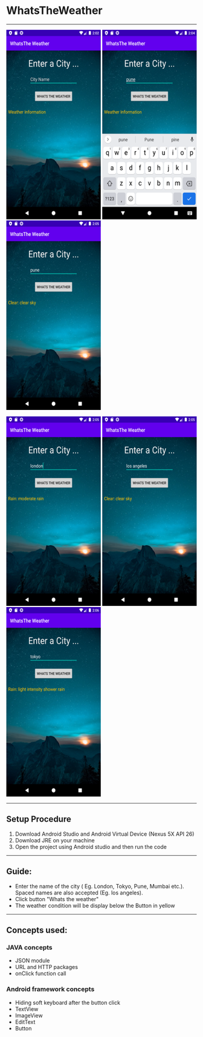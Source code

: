 # WhatsTheWeather
--------------------
<p float="left">
  <img src="https://github.com/godbolesumant/WhatsTheWeather/blob/master/screenshots/Screenshot_1588062742.png" width="250" height="500">
  <img src="https://github.com/godbolesumant/WhatsTheWeather/blob/master/screenshots/Screenshot_1588062846.png" width="250" height="500">
  <img src="https://github.com/godbolesumant/WhatsTheWeather/blob/master/screenshots/Screenshot_1588062930.png" width="250" height="500">
</p>

<p float="left">
  <img src="https://github.com/godbolesumant/WhatsTheWeather/blob/master/screenshots/Screenshot_1588062944.png" width="250" height="500">
  <img src="https://github.com/godbolesumant/WhatsTheWeather/blob/master/screenshots/Screenshot_1588062956.png" width="250" height="500">
  <img src="https://github.com/godbolesumant/WhatsTheWeather/blob/master/screenshots/Screenshot_1588062992.png" width="250" height="500">
</p>

------------------
## Setup Procedure
1. Download Android Studio and Android Virtual Device (Nexus 5X API 26)
2. Download JRE on your machine
3. Open the project using Android studio and then run the code
-----------
## Guide:
- Enter the name of the city ( Eg. London, Tokyo, Pune, Mumbai etc.). Spaced names are also accepted (Eg. los angeles).
- Click button "Whats the weather"
- The weather condition will be display below the Button in yellow
--------------------------------------
## Concepts used:
### JAVA concepts
- JSON module
- URL and HTTP packages
- onClick function call

### Android framework concepts
- Hiding soft keyboard after the button click
- TextView
- ImageView
- EditText
- Button
